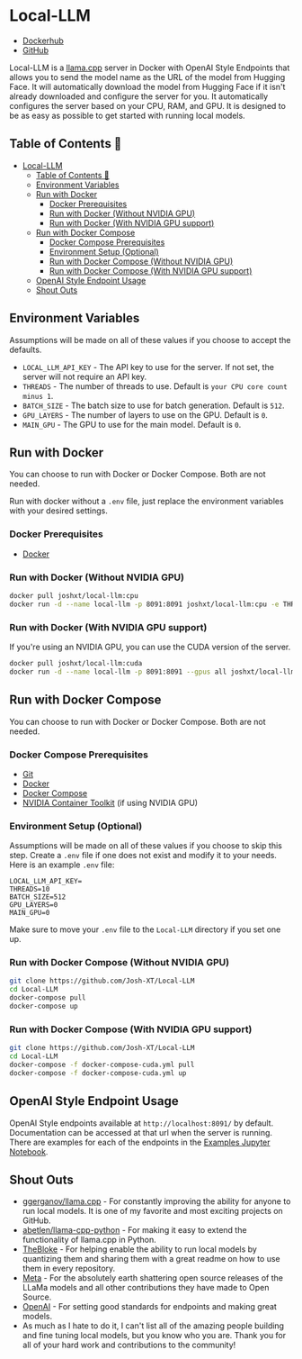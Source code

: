 # Local-LLM

- [Dockerhub](https://hub.docker.com/r/joshxt/local-llm/tags)
- [GitHub](https://github.com/Josh-XT/Local-LLM)

Local-LLM is a [llama.cpp](https://github.com/ggerganov/llama.cpp) server in Docker with OpenAI Style Endpoints that allows you to send the model name as the URL of the model from Hugging Face. It will automatically download the model from Hugging Face if it isn't already downloaded and configure the server for you. It automatically configures the server based on your CPU, RAM, and GPU. It is designed to be as easy as possible to get started with running local models.

## Table of Contents 📖

- [Local-LLM](#local-llm)
  - [Table of Contents 📖](#table-of-contents-)
  - [Environment Variables](#environment-variables)
  - [Run with Docker](#run-with-docker)
    - [Docker Prerequisites](#docker-prerequisites)
    - [Run with Docker (Without NVIDIA GPU)](#run-with-docker-without-nvidia-gpu)
    - [Run with Docker (With NVIDIA GPU support)](#run-with-docker-with-nvidia-gpu-support)
  - [Run with Docker Compose](#run-with-docker-compose)
    - [Docker Compose Prerequisites](#docker-compose-prerequisites)
    - [Environment Setup (Optional)](#environment-setup-optional)
    - [Run with Docker Compose (Without NVIDIA GPU)](#run-with-docker-compose-without-nvidia-gpu)
    - [Run with Docker Compose (With NVIDIA GPU support)](#run-with-docker-compose-with-nvidia-gpu-support)
  - [OpenAI Style Endpoint Usage](#openai-style-endpoint-usage)
  - [Shout Outs](#shout-outs)

## Environment Variables

Assumptions will be made on all of these values if you choose to accept the defaults.

- `LOCAL_LLM_API_KEY` - The API key to use for the server. If not set, the server will not require an API key.
- `THREADS` - The number of threads to use. Default is `your CPU core count minus 1`.
- `BATCH_SIZE` - The batch size to use for batch generation. Default is `512`.
- `GPU_LAYERS` - The number of layers to use on the GPU. Default is `0`.
- `MAIN_GPU` - The GPU to use for the main model. Default is `0`.

## Run with Docker

You can choose to run with Docker or Docker Compose. Both are not needed.

Run with docker without a `.env` file, just replace the environment variables with your desired settings.

### Docker Prerequisites

- [Docker](https://docs.docker.com/get-docker/)

### Run with Docker (Without NVIDIA GPU)

```bash
docker pull joshxt/local-llm:cpu
docker run -d --name local-llm -p 8091:8091 joshxt/local-llm:cpu -e THREADS="10" -e BATCH_SIZE="512" -e LOCAL_LLM_API_KEY=""
```

### Run with Docker (With NVIDIA GPU support)

If you're using an NVIDIA GPU, you can use the CUDA version of the server.

```bash
docker pull joshxt/local-llm:cuda
docker run -d --name local-llm -p 8091:8091 --gpus all joshxt/local-llm:cuda -e THREADS="10" -e BATCH_SIZE="512" -e GPU_LAYERS="0" -e MAIN_GPU="0" -e LOCAL_LLM_API_KEY=""
```

## Run with Docker Compose

You can choose to run with Docker or Docker Compose. Both are not needed.

### Docker Compose Prerequisites

- [Git](https://git-scm.com/downloads)
- [Docker](https://docs.docker.com/get-docker/)
- [Docker Compose](https://docs.docker.com/compose/install/)
- [NVIDIA Container Toolkit](https://docs.nvidia.com/datacenter/cloud-native/container-toolkit/latest/install-guide.html) (if using NVIDIA GPU)

### Environment Setup (Optional)

Assumptions will be made on all of these values if you choose to skip this step. Create a `.env` file if one does not exist and modify it to your needs. Here is an example `.env` file:

```env
LOCAL_LLM_API_KEY=
THREADS=10
BATCH_SIZE=512
GPU_LAYERS=0
MAIN_GPU=0
```

Make sure to move your `.env` file to the `Local-LLM` directory if you set one up.

### Run with Docker Compose (Without NVIDIA GPU)

```bash
git clone https://github.com/Josh-XT/Local-LLM
cd Local-LLM
docker-compose pull
docker-compose up
```

### Run with Docker Compose (With NVIDIA GPU support)

```bash
git clone https://github.com/Josh-XT/Local-LLM
cd Local-LLM
docker-compose -f docker-compose-cuda.yml pull
docker-compose -f docker-compose-cuda.yml up
```

## OpenAI Style Endpoint Usage

OpenAI Style endpoints available at `http://localhost:8091/` by default. Documentation can be accessed at that url when the server is running. There are examples for each of the endpoints in the [Examples Jupyter Notebook](examples.ipynb).

## Shout Outs

- [ggerganov/llama.cpp](https://github.com/ggerganov/llama.cpp) - For constantly improving the ability for anyone to run local models. It is one of my favorite and most exciting projects on GitHub.
- [abetlen/llama-cpp-python](https://github.com/abetlen/llama-cpp-python) - For making it easy to extend the functionality of llama.cpp in Python.
- [TheBloke](https://huggingface.co/TheBloke) - For helping enable the ability to run local models by quantizing them and sharing them with a great readme on how to use them in every repository.
- [Meta](https://meta.com) - For the absolutely earth shattering open source releases of the LLaMa models and all other contributions they have made to Open Source.
- [OpenAI](https://openai.com/) - For setting good standards for endpoints and making great models.
- As much as I hate to do it, I can't list all of the amazing people building and fine tuning local models, but you know who you are. Thank you for all of your hard work and contributions to the community!
